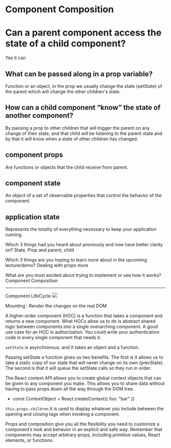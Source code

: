 # Component Composition


 # Can a parent component access the state of a child component?
   Yes it can

## What can be passed along in a prop variable?
  Function or an object, in the prop we usually change the state (setState) of the parent  which will change the other children's state.

## How can a child component “know” the state of another component?
  By passing a prop to other children that will trigger the parent on any change of their state, and that child will be listening to the parent state and by that it will know when a state of other children has changed.

## component props
  Are functions or objects that the child receive from parent.

## component state
  An object of a set of observable properties that control the behavior of the component.

## application state
  Represents the totality of everything necessary to keep your application running.


Which 3 things had you heard about previously and now have better clarity on?
State, Prop and parent, child

Which 3 things are you hoping to learn more about in the upcoming lecture/demo?
Dealing with props more

What are you most excited about trying to implement or see how it works?
Component Composition


------------------------------------------------

Component LifeCycle 
![](https://cdn-media-1.freecodecamp.org/images/1*U13Mlxz_ktcajaeJCyYkwg.png)


Mounting : Render the changes on the real DOM 


A higher-order component (HOC) is a function that takes a component and returns a new component.
What HOCs allow us to do is abstract shared logic between components into a single overarching component. A good use case for an HOC is authorization. You could write your authentication code in every single component that needs it.

`setState` is asynchronous. and it takes an object and a function.


Passing setState a function gives us two benefits. The first is it allows us to take a static copy of our state that will never change on its own (prevState). The second is that it will queue the setState calls so they run in order.

The React context API allows you to create global context objects that can be given to any component you make. This allows you to share data without having to pass props down all the way through the DOM tree.
   - const ContextObject = React.createContext({ foo: "bar" })


`this.props.children` it is used to display whatever you include between the opening and closing tags when invoking a component.

Props and composition give you all the flexibility you need to customize a component’s look and behavior in an explicit and safe way. Remember that components may accept arbitrary props, including primitive values, React elements, or functions.